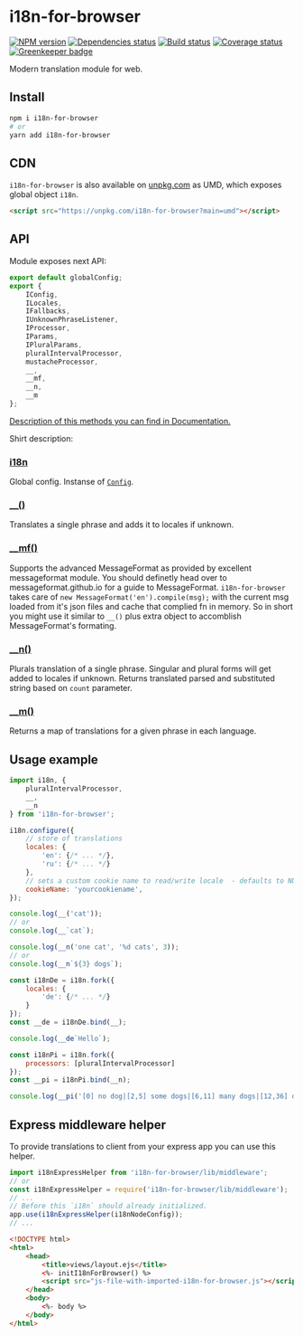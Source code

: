 # i18n-for-browser

[![NPM version][npm]][npm-url]
[![Dependencies status][deps]][deps-url]
[![Build status][build]][build-url]
[![Coverage status][coverage]][coverage-url]
[![Greenkeeper badge][greenkeeper]][greenkeeper-url]

[npm]: https://img.shields.io/npm/v/i18n-for-browser.svg
[npm-url]: https://npmjs.com/package/i18n-for-browser

[deps]: https://david-dm.org/TrigenSoftware/i18n-for-browser.svg
[deps-url]: https://david-dm.org/TrigenSoftware/i18n-for-browser

[build]: http://img.shields.io/travis/com/TrigenSoftware/i18n-for-browser.svg
[build-url]: https://travis-ci.com/TrigenSoftware/i18n-for-browser

[coverage]: https://img.shields.io/coveralls/TrigenSoftware/i18n-for-browser.svg
[coverage-url]: https://coveralls.io/r/TrigenSoftware/i18n-for-browser

[greenkeeper]: https://badges.greenkeeper.io/TrigenSoftware/i18n-for-browser.svg
[greenkeeper-url]: https://greenkeeper.io/

Modern translation module for web.

## Install

```sh
npm i i18n-for-browser
# or
yarn add i18n-for-browser
```

## CDN

`i18n-for-browser` is also available on [unpkg.com](https://unpkg.com/i18n-for-browser) as UMD, which exposes global object `i18n`.

```html
<script src="https://unpkg.com/i18n-for-browser?main=umd"></script>
```

## API

Module exposes next API:

```js
export default globalConfig;
export {
    IConfig,
    ILocales,
    IFallbacks,
    IUnknownPhraseListener,
    IProcessor,
    IParams,
    IPluralParams,
    pluralIntervalProcessor,
    mustacheProcessor,
    __,
    __mf,
    __n,
    __m
};
```

[Description of this methods you can find in Documentation.](https://trigensoftware.github.io/i18n-for-browser/index.html)

Shirt description:

### [i18n](https://trigensoftware.github.io/i18n-for-browser/modules/_index_.html#globalconfig)

Global config. Instanse of [`Config`](https://trigensoftware.github.io/i18n-for-browser/classes/_config_.config.html).

### [__()](https://trigensoftware.github.io/i18n-for-browser/modules/_index_.html#__)

Translates a single phrase and adds it to locales if unknown.

### [__mf()](https://trigensoftware.github.io/i18n-for-browser/modules/_index_.html#__mf)

Supports the advanced MessageFormat as provided by excellent messageformat module. You should definetly head over to messageformat.github.io for a guide to MessageFormat. `i18n-for-browser` takes care of `new MessageFormat('en').compile(msg);` with the current msg loaded from it's json files and cache that complied fn in memory. So in short you might use it similar to `__()` plus extra object to accomblish MessageFormat's formating.

### [__n()](https://trigensoftware.github.io/i18n-for-browser/modules/_index_.html#__n)

Plurals translation of a single phrase. Singular and plural forms will get added to locales if unknown. Returns translated parsed and substituted string based on `count` parameter.

### [__m()](https://trigensoftware.github.io/i18n-for-browser/modules/_index_.html#__m)

Returns a map of translations for a given phrase in each language.

## Usage example

```js
import i18n, {
    pluralIntervalProcessor,
    __,
    __n
} from 'i18n-for-browser';

i18n.configure({
    // store of translations
    locales: {
        'en': {/* ... */},
        'ru': {/* ... */}
    },
    // sets a custom cookie name to read/write locale  - defaults to NULL
    cookieName: 'yourcookiename',
});

console.log(__('cat'));
// or
console.log(__`cat`);

console.log(__n('one cat', '%d cats', 3));
// or
console.log(__n`${3} dogs`);

const i18nDe = i18n.fork({
    locales: {
        'de': {/* ... */}
    }
});
const __de = i18nDe.bind(__);

console.log(__de`Hello`);

const i18nPi = i18n.fork({
    processors: [pluralIntervalProcessor]
});
const __pi = i18nPi.bind(__n);

console.log(__pi('[0] no dog|[2,5] some dogs|[6,11] many dogs|[12,36] dozens of dogs|a horde of %s dogs|[100,] too many dogs', 3));
```

## Express middleware helper

To provide translations to client from your express app you can use this helper.

```js
import i18nExpressHelper from 'i18n-for-browser/lib/middleware';
// or 
const i18nExpressHelper = require('i18n-for-browser/lib/middleware');
// ...
// Before this `i18n` should already initialized.
app.use(i18nExpressHelper(i18nNodeConfig));
// ...
```

```html
<!DOCTYPE html>
<html>
    <head>
        <title>views/layout.ejs</title>
        <%- initI18nForBrowser() %>
        <script src="js-file-with-imported-i18n-for-browser.js"></script>
    </head>
    <body>
        <%- body %>
    </body>
</html>
```
